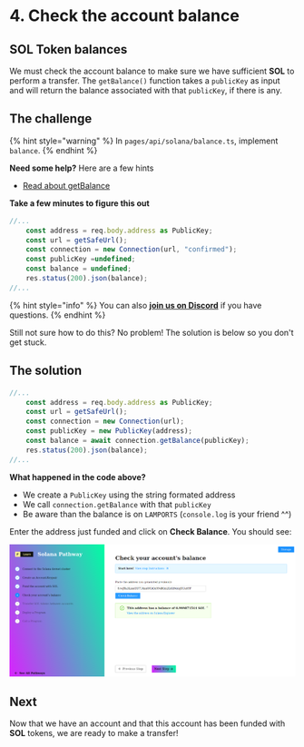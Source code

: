 # 4. Check the account balance

## SOL Token balances

We must check the account balance to make sure we have sufficient **SOL** to perform a transfer. The `getBalance()` function takes a `publicKey` as input and will return the balance associated with that `publicKey`, if there is any.

## The challenge

{% hint style="warning" %}
In `pages/api/solana/balance.ts`, implement `balance`.
{% endhint %}

**Need some help?** Here are a few hints
* [Read about getBalance](https://solana-labs.github.io/solana-web3.js/classes/Connection.html#getbalance)

**Take a few minutes to figure this out**

```typescript
//...
    const address = req.body.address as PublicKey;
    const url = getSafeUrl();
    const connection = new Connection(url, "confirmed");
    const publicKey =undefined;
    const balance = undefined;
    res.status(200).json(balance);
//...
```

{% hint style="info" %}
You can also [**join us on Discord**](https://discord.gg/fszyM7K) if you have questions.
{% endhint %}

Still not sure how to do this? No problem! The solution is below so you don't get stuck.

## The solution

```typescript
//...
    const address = req.body.address as PublicKey;
    const url = getSafeUrl();
    const connection = new Connection(url);
    const publicKey = new PublicKey(address);
    const balance = await connection.getBalance(publicKey);
    res.status(200).json(balance);
//...
```

**What happened in the code above?**

* We create a `PublicKey` using the string formated address
* We call `connection.getBalance` with that `publicKey`
* Be aware than the balance is on `LAMPORTS` (`console.log` is your friend ^^) 

Enter the address just funded and click on **Check Balance**. You should see:

![](../../../.gitbook/assets/solana-balance.png)

## Next

Now that we have an account and that this account has been funded with **SOL** tokens, we are ready to make a transfer!
